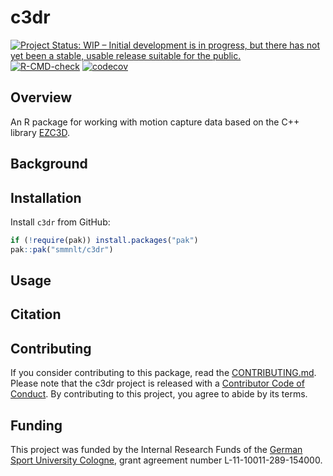 # c3dr

<!-- badges: start -->
[![Project Status: WIP – Initial development is in progress, but there has not yet been a stable, usable release suitable for the public.](https://www.repostatus.org/badges/latest/wip.svg)](https://www.repostatus.org/#wip)
[![R-CMD-check](https://github.com/smnnlt/c3dr/actions/workflows/R-CMD-check/badge.svg)](https://github.com/smnnlt/c3dr/actions/workflows/R-CMD-check)
[![codecov](https://codecov.io/gh/smnnlt/c3dr/graph/badge.svg?token=BTRQJ0A831)](https://codecov.io/gh/smnnlt/c3dr)
<!-- badges: end -->

## Overview

An R package for working with motion capture data based on the C++ library [EZC3D](https://github.com/pyomeca/ezc3d).

## Background

## Installation

Install `c3dr` from GitHub:

``` r
if (!require(pak)) install.packages("pak")
pak::pak("smmnlt/c3dr")
```

## Usage

## Citation

## Contributing

If you consider contributing to this package, read the [CONTRIBUTING.md](https://github.com/smnnlt/c3dr/blob/main/.github/CONTRIBUTING.md). Please note that the c3dr project is released with a [Contributor Code of Conduct](https://github.com/smnnlt/c3dr/blob/main/CODE_OF_CONDUCT.md). By contributing to this project, you agree to abide by its terms.


## Funding

This project was funded by the Internal Research
Funds of the [German Sport University Cologne](https://www.dshs-koeln.de/english/), grant agreement number L-11-10011-289-154000.
